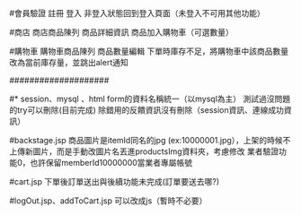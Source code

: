 #會員驗證
註冊
登入
非登入狀態回到登入頁面（未登入不可用其他功能）

#商店
商店商品陳列
商品詳細資訊
商品加入購物車（可選數量）

#購物車
購物車商品陳列
商品數量編輯
下單時庫存不足，將購物車中該商品數量改為當前庫存量，並跳出alert通知

####################

#*
session、mysql 、html form的資料名稱統一（以mysql為主）
測試過沒問題的try可以刪除(目前完成)
除錯用的反饋資訊沒有刪除（session資訊、連線成功資訊）

#backstage.jsp
商品圖片是itemId同名的jpg (ex:10000001.jpg），上架的時候不上傳新圖片，而是手動改圖片名丟進productsImg資料夾，考慮修改
業者驗證功能0，也許保留memberId10000000當業者專屬帳號

#cart.jsp
下單後訂單送出與後續功能未完成(訂單要送去哪?)

#logOut.jsp、addToCart.jsp
可以改成js（暫時不必要）
